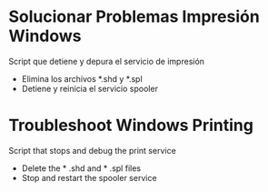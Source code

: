 # Solucionar Problemas Impresión Windows

Script que detiene y depura el servicio de impresión

- Elimina los archivos *.shd y *.spl 
- Detiene y reinicia el servicio spooler


# Troubleshoot Windows Printing

Script that stops and debug the print service

- Delete the * .shd and * .spl files
- Stop and restart the spooler service
